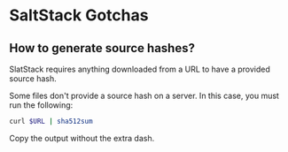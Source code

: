 # SaltStack Gotchas

## How to generate source hashes?

SlatStack requires anything downloaded from a URL to have a provided source hash.

Some files don't provide a source hash on a server. In this case, you must run the following:

```bash
curl $URL | sha512sum
```

Copy the output without the extra dash.
